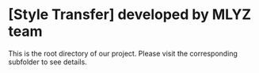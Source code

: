 # [Style Transfer] developed by MLYZ team

This is the root directory of our project. Please visit the corresponding subfolder to see details.
